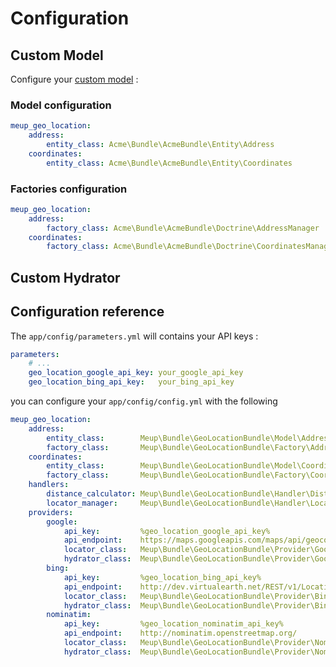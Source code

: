 Configuration
=============

Custom Model
------------

Configure your [custom model](custom-model.md) :

### Model configuration

```yaml
meup_geo_location:
    address:
        entity_class: Acme\Bundle\AcmeBundle\Entity\Address
    coordinates:
        entity_class: Acme\Bundle\AcmeBundle\Entity\Coordinates
```

### Factories configuration

```yaml
meup_geo_location:
    address:
        factory_class: Acme\Bundle\AcmeBundle\Doctrine\AddressManager
    coordinates:
        factory_class: Acme\Bundle\AcmeBundle\Doctrine\CoordinatesManager
```

Custom Hydrator
---------------



Configuration reference
-----------------------

The `app/config/parameters.yml` will contains your API keys :

```yaml
parameters:
    # ...
    geo_location_google_api_key: your_google_api_key
    geo_location_bing_api_key:   your_bing_api_key
```

you can configure your `app/config/config.yml` with the following

```yaml
meup_geo_location:
    address:
        entity_class:        Meup\Bundle\GeoLocationBundle\Model\Address
        factory_class:       Meup\Bundle\GeoLocationBundle\Factory\AddressFactory
    coordinates:
        entity_class:        Meup\Bundle\GeoLocationBundle\Model\Coordinates
        factory_class:       Meup\Bundle\GeoLocationBundle\Factory\CoordinatesFactory
    handlers:
        distance_calculator: Meup\Bundle\GeoLocationBundle\Handler\DistanceCalculator
        locator_manager:     Meup\Bundle\GeoLocationBundle\Handler\LocatorManager
    providers:
        google:
            api_key:         %geo_location_google_api_key%
            api_endpoint:    https://maps.googleapis.com/maps/api/geocode/json
            locator_class:   Meup\Bundle\GeoLocationBundle\Provider\Google\Locator
            hydrator_class:  Meup\Bundle\GeoLocationBundle\Provider\Google\Hydrator
        bing:
            api_key:         %geo_location_bing_api_key%
            api_endpoint:    http://dev.virtualearth.net/REST/v1/Locations/
            locator_class:   Meup\Bundle\GeoLocationBundle\Provider\Bing\Locator
            hydrator_class:  Meup\Bundle\GeoLocationBundle\Provider\Bing\Hydrator
        nominatim:
            api_key:         %geo_location_nominatim_api_key%
            api_endpoint:    http://nominatim.openstreetmap.org/
            locator_class:   Meup\Bundle\GeoLocationBundle\Provider\Nominatim\Locator
            hydrator_class:  Meup\Bundle\GeoLocationBundle\Provider\Nominatim\Hydrator
```
